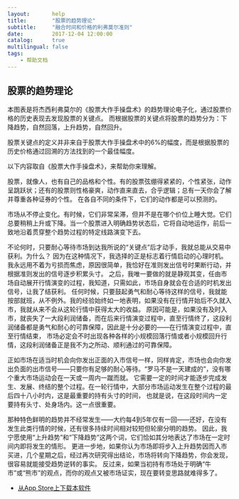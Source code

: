 ```yaml
---
layout:       help
title:        "股票的趋势理论"
subtitle:     "融合时间和价格的利弗莫尔准则"
date:         2017-12-04 12:00:00
catalog:      true
multilingual: false
tags:
    - 帮助文档
---
```



## 股票的趋势理论

本图表是将杰西利弗莫尔的《股票大作手操盘术》的趋势理论电子化，通过股票价格的历史表现去发现股票的关键点。
而根据股票的关键点将股票的趋势分为：下降趋势，自然回落，上升趋势，自然回升。

股票关键点的定义并非来自于股票大作手操盘术中的6%的幅度，而是根据股票的历史价格通过回溯的方法找到的一个最佳幅度。

以下内容取自《股票大作手操盘术》，来帮助你来理解。

股票，就像人，也有自己的品格和个性。有的股票弦绷得紧紧的，个性紧张，动作呈跳跃状；还有的股票则性格豪爽，动作直来直去，合乎逻辑；总有一天你会了解并尊重各种证券的个性。
在各自不同的条件下，它们的动作都是可以预测的。

市场从不停止变化。有时候，它们非常呆滞，但并不是在哪个价位上睡大觉。它们总要稍稍上升或下降。当一个股票进入明确趋势状态后，它将自动地运作，前后一致地沿着贯穿整个趋势过程的特定线路演变下去。

不论何时，只要耐心等待市场到达我所说的“关键点”后才动手，我就总能从交易中获利。为什么？
因为在这种情况下，我选择的正是标志着行情启动的心理时机。我永远用不着为亏损而焦虑，原因很简单，我恰好在准则发出信号时果断行动，并根据准则发出的信号逐步积累头寸。
之后，我唯一要做的就是静观其变，任由市场自动展开行情演变的过程，我知道，只需如此，市场自身就会在合适的时机发出信号，让我了结获利。
任何时候，只要鼓起勇气和耐心等待这样的信号，我就能按部就班，从不例外。我的经验始终如一地表明，如果没有在行情开始后不久就入市，我就从来不会从这轮行情中获得太大的收益。
原因可能是，如果没有及时入市，就丧失了一大段利润储备，而在后来行情演变过程中，直至行情终了，这段利润储备都是勇气和耐心的可靠保障，因此是十分必要的——在行情演变过程中，直至行情结束，
市场必定会不时出现各种各样的小规模回落行情或者小规模回升行情，这段利润储备正是我不为之所动、顺利通过的可靠保障。

正如市场在适当时机会向你发出正面的入市信号一样，同样肯定，市场也会向你发出负面的出市信号——只要你有足够的耐心等待。“罗马不是一天建成的”，没有哪个重大市场运动会在一天或一周内一蹴而就。
它需要一定的时间才能逐步完成发生、发展、终结的整个过程。在一轮行情中，大部分市场运动发生在整个过程的最后四十八小时内，这是最重要的持有头寸的时间，
也就是说，在这段时间内一定要持有头寸、处身场内。这一点很重要。

那种特色鲜明的趋势并不经常发生——大约每4到5年仅有一回——还好，在没有发生此类行情的时候，还有很多持续时间相对较短但轮廓分明的趋势。
因此，我宁愿使用“上升趋势”和“下降趋势”这两个词，它们恰如其分地表达了市场在一定时间内即将发生的情形。
更进一步地，如果你认为市场即将步入上升趋势因而入市买进，几个星期之后，经过再次研究得出结论，市场将转向下降趋势，你会发现，很容易就能接受趋势逆转的事实。
反过来，如果当初持有市场处于明确“牛市”或“熊市”的观点，而你的观点又被市场证实，现在要转变思路就难得多了。

-  [从App Store上下载本软件][1]

[1]: http://itunes.apple.com/us/app/id1228960496